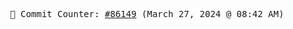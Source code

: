 <p align="center">
    <samp>
        📮 Commit Counter: <a href="https://github.com/Javascript-void0/Javascript-void0/commits/main">#86149</a> (March 27, 2024 @ 08:42 AM)
    </samp>
</p>